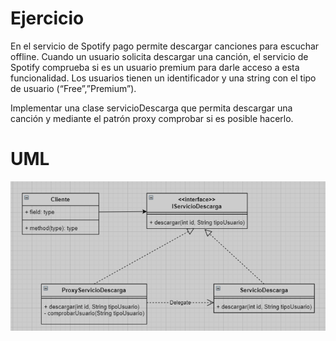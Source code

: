 # Ejercicio
En el servicio de Spotify pago permite descargar canciones para escuchar offline. Cuando
un usuario solicita descargar una canción, el servicio de Spotify comprueba si es un usuario
premium para darle acceso a esta funcionalidad. Los usuarios tienen un identificador y una
string con el tipo de usuario (“Free”,”Premium”).

Implementar una clase servicioDescarga que permita descargar una canción y mediante
el patrón proxy comprobar si es posible hacerlo.

# UML
![img.png](img.png)